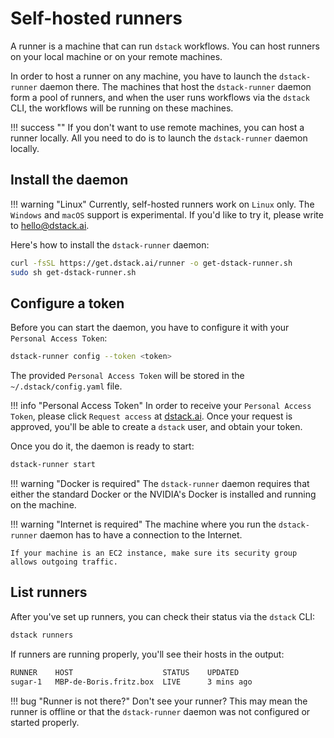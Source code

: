 # Self-hosted runners

A runner is a machine that can run `dstack` workflows. You can host runners on your local machine or
on your remote machines.

In order to host a runner on any machine, you have to launch the `dstack-runner` daemon there. 
The machines that host the `dstack-runner` daemon form a pool of runners, and when the user runs workflows via the 
`dstack` CLI, the workflows will be running on these machines.

!!! success ""
    If you don't want to use remote machines, you can host a runner locally.
    All you need to do is to launch the `dstack-runner` daemon locally.

## Install the daemon

!!! warning "Linux"
    Currently, self-hosted runners work on `Linux` only. The `Windows` and `macOS` support is experimental. 
    If you'd like to try it, please write to [hello@dstack.ai](mailto:hello@dstack.ai).

Here's how to install the `dstack-runner` daemon:

```bash
curl -fsSL https://get.dstack.ai/runner -o get-dstack-runner.sh
sudo sh get-dstack-runner.sh
```
    
## Configure a token

Before you can start the daemon, you have to configure it with your `Personal Access Token`:

[//]: # (=== "Linux")

```bash
dstack-runner config --token <token>
```

The provided `Personal Access Token` will be stored in the `~/.dstack/config.yaml` file. 

!!! info "Personal Access Token"
    In order to receive your `Personal Access Token`, please click `Request access` at [dstack.ai](https://dstack.ai). 
    Once your request is approved, you'll be able to create a `dstack` user, and obtain your token.

Once you do it, the daemon is ready to start:

```bash
dstack-runner start
```

[//]: # (=== "macOS")

[//]: # ()
[//]: # (    ```bash)

[//]: # (    dstack-runner start)

[//]: # (    ```)

[//]: # ()
[//]: # (=== "Windows")

[//]: # ()
[//]: # (    ```cmd)

[//]: # (    dstack-runner.exe start)

[//]: # (    ```)

!!! warning "Docker is required"
    The `dstack-runner` daemon requires that either the standard Docker or the NVIDIA's Docker is installed and 
    running on the machine.

!!! warning "Internet is required"
    The machine where you run the `dstack-runner` daemon has to have a connection to the Internet. 

    If your machine is an EC2 instance, make sure its security group allows outgoing traffic. 

## List runners

After you've set up runners, you can check their status via the `dstack` CLI:

```bash
dstack runners 
```

If runners are running properly, you'll see their hosts in the output:

```bash
RUNNER    HOST                    STATUS    UPDATED
sugar-1   MBP-de-Boris.fritz.box  LIVE      3 mins ago
```

!!! bug "Runner is not there?"
    Don't see your runner? This may mean the runner is offline or that the `dstack-runner` daemon
    was not configured or started properly.